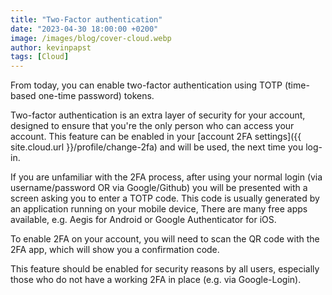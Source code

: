 ```yaml
---
title: "Two-Factor authentication"
date: "2023-04-30 18:00:00 +0200"
image: /images/blog/cover-cloud.webp
author: kevinpapst
tags: [Cloud]
---
```


From today, you can enable two-factor authentication using TOTP (time-based one-time password) tokens.

Two-factor authentication is an extra layer of security for your account, designed to ensure that you're the only person who can access your account.
This feature can be enabled in your [account 2FA settings]({{ site.cloud.url }}/profile/change-2fa) and will be used, the next time you log-in.

If you are unfamiliar with the 2FA process, after using your normal login (via username/password OR via Google/Github) you will be presented with a screen asking you to enter a TOTP code. 
This code is usually generated by an application running on your mobile device, 
There are many free apps available, e.g. Aegis for Android or Google Authenticator for iOS.

To enable 2FA on your account, you will need to scan the QR code with the 2FA app, which will show you a confirmation code.

This feature should be enabled for security reasons by all users, especially those who do not have a working 2FA in place (e.g. via Google-Login).
